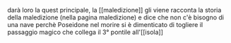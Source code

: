 darà loro la quest principale, la [[maledizione]] gli viene racconta la storia della maledizione (nella pagina maledizione) e dice che non c'è bisogno di una nave perchè Poseidone nel morire si è dimenticato di togliere il passaggio magico che collega il 3° pontile all'[[isola]]